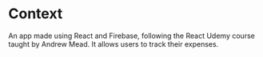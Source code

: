 <h1>Context</h1>
<p>An app made using React and Firebase, following the React Udemy course taught by Andrew Mead. It allows users to track their expenses.</p>
